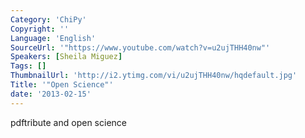 ```yaml
---
Category: 'ChiPy'
Copyright: ''
Language: 'English'
SourceUrl: '"https://www.youtube.com/watch?v=u2ujTHH40nw"'
Speakers: [Sheila Miguez]
Tags: []
ThumbnailUrl: 'http://i2.ytimg.com/vi/u2ujTHH40nw/hqdefault.jpg'
Title: '"Open Science"'
date: '2013-02-15'
---
```

pdftribute and open science